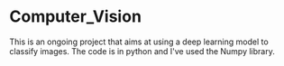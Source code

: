 # Computer_Vision
This is an ongoing project that aims at using a deep learning model to classify images. The code is in python and I've used the Numpy library. 
